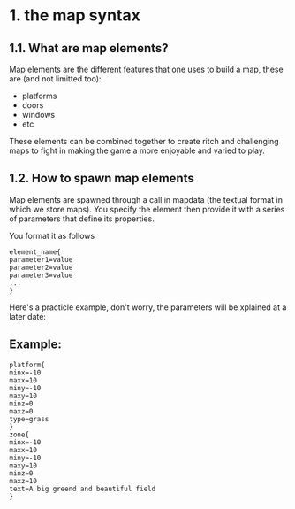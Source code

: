 # 1. the map syntax
## 1.1. What are map elements?
Map elements are the different features that one uses to build a map, these are (and not limitted too):

 - platforms
 - doors
 - windows
 - etc

These elements can be combined together to create ritch and challenging maps to fight in making the game a more enjoyable and varied to play. 

## 1.2. How to spawn map elements
Map elements are spawned through a call in mapdata (the textual format in which we store maps). You specify the element then provide it with a series of parameters that define its properties.

You format it as follows

```
element_name{
parameter1=value
parameter2=value
parameter3=value
...
}
```



Here's a practicle example, don't worry, the parameters will be xplained at a later date:



Example:
-----
```
platform{
minx=-10
maxx=10
miny=-10
maxy=10
minz=0
maxz=0
type=grass
}
zone{
minx=-10
maxx=10
miny=-10
maxy=10
minz=0
maxz=10
text=A big greend and beautiful field
}
```


